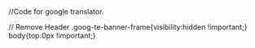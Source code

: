 //Code for google translator.

<div id="google_translate_element"></div>

  <script type="text/javascript">
    function googleTranslateElementInit() {
      new google.translate.TranslateElement({ pageLanguage: 'en' }, 'google_translate_element');
    }
  </script>

  <script type="text/javascript" src="//translate.google.com/translate_a/element.js?cb=googleTranslateElementInit"></script>

  // Remove Header
.goog-te-banner-frame{visibility:hidden !important;}
body{top:0px !important;}